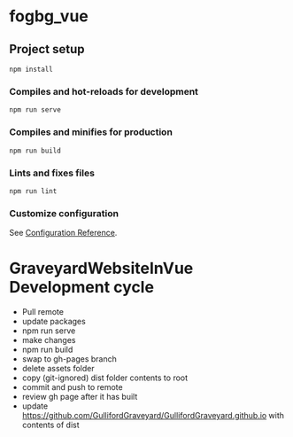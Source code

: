 # fogbg_vue

## Project setup
```
npm install
```

### Compiles and hot-reloads for development
```
npm run serve
```

### Compiles and minifies for production
```
npm run build
```

### Lints and fixes files
```
npm run lint
```

### Customize configuration
See [Configuration Reference](https://cli.vuejs.org/config/).

# GraveyardWebsiteInVue Development cycle
- Pull remote
- update packages
- npm run serve
- make changes
- npm run build
- swap to gh-pages branch
- delete assets folder
- copy (git-ignored) dist folder contents to root
- commit and push to remote
- review gh page after it has built
- update https://github.com/GullifordGraveyard/GullifordGraveyard.github.io with contents of dist
